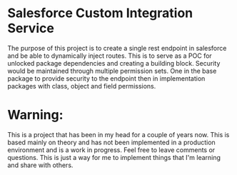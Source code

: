 # Salesforce Custom Integration Service

The purpose of this project is to create a single rest endpoint in salesforce and be able to dynamically inject routes. This is to serve as a POC for unlocked package dependencies and creating a building block. Security would be maintained through  multiple permission sets. One in the base package to provide security to the endpoint then in implementation packages with class, object and field permissions.

# Warning:
This is a project that has been in my head for a couple of years now. This is based mainly on theory and has not been implemented in a production environment and is a work in progress. Feel free to leave comments or questions. This is just a way for me to implement things that I'm learning and share with others.



